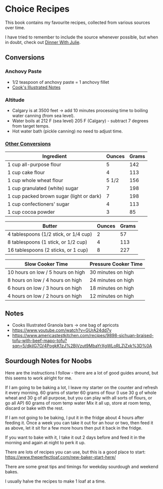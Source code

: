 # Choice Recipes

This book contains my favourite recipes, collected from various sources over time.

I have tried to remember to include the source whenever possible, but when in doubt, check out [Dinner With Julie](http://www.dinnerwithjulie.com).

## Conversions

### Anchovy Paste
* 1/2 teaspoon of anchovy paste = 1 anchovy fillet
* [Cook's Illustrated Notes](https://www.cooksillustrated.com/how_tos/10002-swapping-anchovy-paste-for-fillets)

### Altitude
* Calgary is at 3500 feet -> add 10 minutes processing time to boiling water canning (from sea level).
* Water boils at 212 F (sea level) 205 F (Calgary) - subtract 7 degrees from target temps.
* Hot water bath (pickle canning) no need to adjust time.

### [Other Conversions](https://www.cooksillustrated.com/how_tos/5490-baking-conversion-chart)
| Ingredient                               | Ounces   | Grams   |
|------------------------------------------|----------|---------|
| 1 cup all-purpose flour                  | 5        | 142     |
| 1 cup cake flour                         | 4        | 113     |
| 1 cup whole wheat flour                  | 5 1/2    | 156     |
| 1 cup granulated (white) sugar           | 7        | 198     |
| 1 cup packed brown sugar (light or dark) | 7        | 198     |
| 1 cup confectioners' sugar               | 4        | 113     |
| 1 cup cocoa powder                       | 3        | 85      |

| Butter                                   | Ounces   | Grams   |
| ---------------------------------------- | -------- | ------- |
| 4 tablespoons (1/2 stick, or 1/4 cup)    | 2        | 57      |
| 8 tablespoons (1 stick, or 1/2 cup)      | 4        | 113     |
| 16 tablespoons (2 sticks, or 1 cup)      | 8        | 227     |

| Slow Cooker Time                  | Pressure Cooker Time |
|-----------------------------------|----------------------|
| 10 hours on low / 5 hours on high | 30 minutes on high   |
| 8 hours on low / 4 hours on high  | 24 minutes on high   |
| 6 hours on low / 3 hours on high  | 18 minutes on high   |
| 4 hours on low / 2 hours on high  | 12 minutes on high   |

## Notes
* Cooks Illustrated Granola bars -> one bag of apricots
* https://www.youtube.com/watch?v=GUrA24dd7y
* https://www.americastestkitchen.com/recipes/9898-sichuan-braised-tofu-with-beef-mapo-tofu?sqn=5/dkjIG7O/4PogkK1zJ%2BjVzut9MbaYrXgWLoRLZjZxk%3D%0A

## Sourdough Notes for Noobs

Here are the instructions I follow - there are a lot of good guides around, but this seems to work alright for me.

If I am going to be baking a lot, I leave my starter on the counter and refresh it every morning.
60 grams of starter
60 grams of flour (I use 30 g of whole wheat and 30 g of all purpose, but you can play with all sorts of flours, or go all AP)
60 grams of room temp water
Mix it all up, store at room temp, discard or bake with the rest.

If I am not going to be baking, I put it in the fridge about 4 hours after feeding it.
Once a week you can take it out for an hour or two, then feed it as above, let it sit for a few more hours then put it back in the fridge.

If you want to bake with it, I take it out 2 days before and feed it in the morning and again at night to perk it up.

There are lots of recipes you can use, but this is a good place to start: https://www.theperfectloaf.com/new-baker-start-here/

There are some great tips and timings for weekday sourdough and weekend bakes.

I usually halve the recipes to make 1 loaf at a time.
